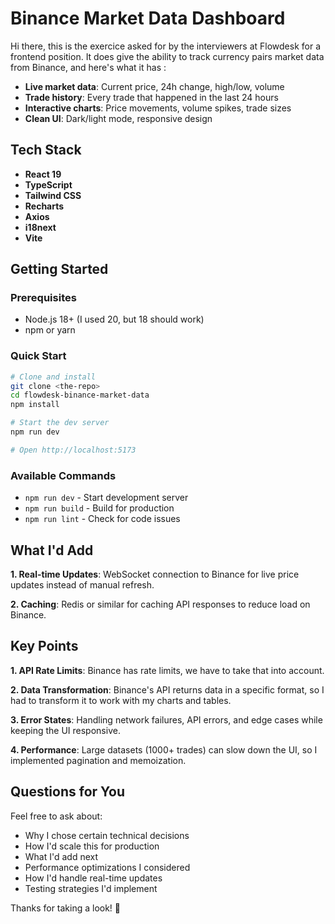 # Binance Market Data Dashboard

Hi there, this is the exercice asked for by the interviewers at Flowdesk for a frontend position. It does give the ability to track currency pairs market data from Binance, and here's what it has :

- **Live market data**: Current price, 24h change, high/low, volume
- **Trade history**: Every trade that happened in the last 24 hours
- **Interactive charts**: Price movements, volume spikes, trade sizes
- **Clean UI**: Dark/light mode, responsive design


## Tech Stack

- **React 19**
- **TypeScript**
- **Tailwind CSS**
- **Recharts**
- **Axios**
- **i18next**
- **Vite**

## Getting Started

### Prerequisites
- Node.js 18+ (I used 20, but 18 should work)
- npm or yarn

### Quick Start
```bash
# Clone and install
git clone <the-repo>
cd flowdesk-binance-market-data
npm install

# Start the dev server
npm run dev

# Open http://localhost:5173
```

### Available Commands
- `npm run dev` - Start development server
- `npm run build` - Build for production
- `npm run lint` - Check for code issues

## What I'd Add

**1. Real-time Updates**: WebSocket connection to Binance for live price updates instead of manual refresh.

**2. Caching**: Redis or similar for caching API responses to reduce load on Binance.

## Key Points

**1. API Rate Limits**: Binance has rate limits, we have to take that into account.

**2. Data Transformation**: Binance's API returns data in a specific format, so I had to transform it to work with my charts and tables.

**3. Error States**: Handling network failures, API errors, and edge cases while keeping the UI responsive.

**4. Performance**: Large datasets (1000+ trades) can slow down the UI, so I implemented pagination and memoization.


## Questions for You

Feel free to ask about:
- Why I chose certain technical decisions
- How I'd scale this for production
- What I'd add next
- Performance optimizations I considered
- How I'd handle real-time updates
- Testing strategies I'd implement

Thanks for taking a look! 🚀
